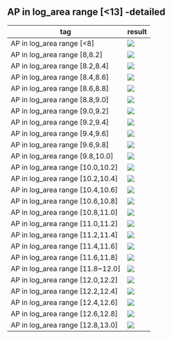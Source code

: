 ## AP in log_area range [<13] -detailed
tag| result |
----|-----|
AP in log\_area range [<8] |![](ap_log_area_<8.0.png)|
AP in log\_area range [8,8.2] |![](ap_log_area_8.0~8.2.png)|
AP in log\_area range [8.2,8.4] |![](ap_log_area_8.2~8.4.png)|
AP in log\_area range [8.4,8.6] |![](ap_log_area_8.4~8.6.png)|
AP in log\_area range [8.6,8.8] |![](ap_log_area_8.6~8.8.png)|
AP in log\_area range [8.8,9.0] |![](ap_log_area_8.8~9.0.png)|
AP in log\_area range [9.0,9.2] |![](ap_log_area_9.0~9.2.png)|
AP in log\_area range [9.2,9.4] |![](ap_log_area_9.2~9.4.png)|
AP in log\_area range [9.4,9.6] |![](ap_log_area_9.4~9.6.png)|
AP in log\_area range [9.6,9.8] |![](ap_log_area_9.6~9.8.png)|
AP in log\_area range [9.8,10.0] |![](ap_log_area_9.8~10.0.png)|
AP in log\_area range [10.0,10.2] |![](ap_log_area_10.0~10.2.png)|
AP in log\_area range [10.2,10.4] |![](ap_log_area_10.2~10.4.png)|
AP in log\_area range [10.4,10.6] |![](ap_log_area_10.4~10.6.png)|
AP in log\_area range [10.6,10.8] |![](ap_log_area_10.6~10.8.png)|
AP in log\_area range [10.8,11.0] |![](ap_log_area_10.8~11.0.png)|
AP in log\_area range [11.0,11.2] |![](ap_log_area_11.0~11.2.png)|
AP in log\_area range [11.2,11.4] |![](ap_log_area_11.2~11.4.png)|
AP in log\_area range [11.4,11.6] |![](ap_log_area_11.4~11.6.png)|
AP in log\_area range [11.6,11.8] |![](ap_log_area_11.6~11.8.png)|
AP in log\_area range [11.8~12.0] |![](ap_log_area_11.8~12.0.png)|
AP in log\_area range [12.0,12.2] |![](ap_log_area_12.0~12.2.png)|
AP in log\_area range [12.2,12.4] |![](ap_log_area_12.2~12.4.png)|
AP in log\_area range [12.4,12.6] |![](ap_log_area_12.4~12.6.png)|
AP in log\_area range [12.6,12.8] |![](ap_log_area_12.6~12.8.png)|
AP in log\_area range [12.8,13.0] |![](ap_log_area_12.8~13.0.png)|
